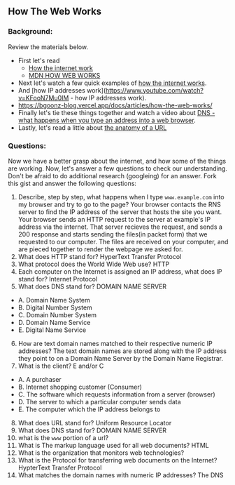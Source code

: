 ## How The Web Works

### Background:

Review the materials below.

* First let's read 
  * [How the internet work](https://developer.mozilla.org/en-US/Learn/Common_questions/How_does_the_Internet_work)
  * [MDN HOW WEB WORKS](https://developer.mozilla.org/en-US/docs/Learn/Getting_started_with_the_web/How_the_Web_works)
* Next let's watch a few quick examples of [how the internet works](https://www.youtube.com/watch?v=7_LPdttKXPc).
* And [how IP addresses work](https://www.youtube.com/watch?v=KFooN7Mu0IM   - how IP addresses work).
* https://bgoonz-blog.vercel.app/docs/articles/how-the-web-works/
* Finally let's tie these things together and watch a video about [DNS - what happens when you type an address into a web browser](https://www.youtube.com/watch?v=72snZctFFtA).
* Lastly, let's read a little about [the anatomy of a URL](https://doepud.co.uk/blog/anatomy-of-a-url)

### Questions:

Now we have a better grasp about the internet, and how some of the things are working. Now, let's answer a few questions to check our understanding. Don't be afraid to do additional research (googleing) for an answer. Fork this gist and answer the following questions:

1. Describe, step by step, what happens when I type `www.example.com` into my browser and try to go to the page?
  Your browser contacts the RNS server to find the IP address of the server that hosts the site you want.
  Your browser sends an HTTP request to the server at example's IP address via the internet.
  That server recieves the request, and sends a 200 response and starts sending the files(in packet form) that we requested to our computer.
  The files are received on your computer, and are pieced together to render the webpage we asked for.
2.  What does HTTP stand for? HyperText Transfer Protocol
3. 	What protocol does the World Wide Web use? HTTP
4. 	Each computer on the Internet is assigned an IP address, what does IP stand for? 
    Internet Protocol
5. 	What does DNS stand for? DOMAIN NAME SERVER
  * A. Domain Name System
  * B. Digital Number System
  * C. Domain Number System
  * D. Domain Name Service
  * E. Digital Name Service
6. 	How are text domain names matched to their respective numeric IP addresses?
  The text domain names are stored along with the IP address they point to on a Domain Name Server by the Domain Name Registrar.
7. 	What is the client? E and/or C
  * A. A purchaser
  * B. Internet shopping customer (Consumer)
  * C. The software which requests information from a server (browser)
  * D. The server to which a particular computer sends data
  * E. The computer which the IP address belongs to
8. 	What does URL stand for?
    Uniform Resource Locator
9. What does DNS stand for? DOMAIN NAME SERVER
10. what is the `www` portion of a url?
11. What is The markup language used for all web documents? HTML
12. What is the organization that monitors web technologies? 
13. What is the Protocol for transferring web documents on the Internet? HypterText Transfer Protocol
14. What matches the domain names with numeric IP addresses? The DNS